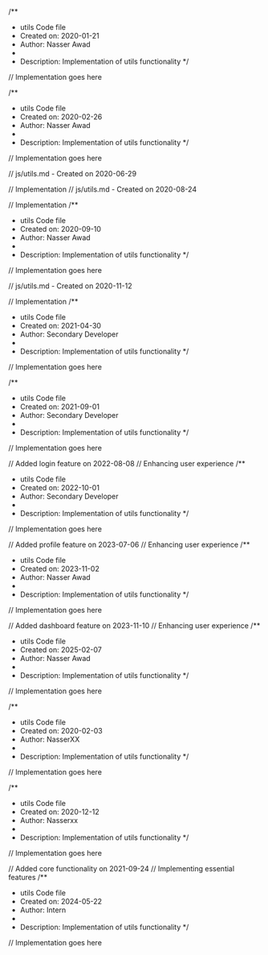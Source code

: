 /**
 * utils Code file
 * Created on: 2020-01-21
 * Author: Nasser Awad
 *
 * Description: Implementation of utils functionality
 */
 
// Implementation goes here

/**
 * utils Code file
 * Created on: 2020-02-26
 * Author: Nasser Awad
 *
 * Description: Implementation of utils functionality
 */
 
// Implementation goes here

// js/utils.md - Created on 2020-06-29

// Implementation
// js/utils.md - Created on 2020-08-24

// Implementation
/**
 * utils Code file
 * Created on: 2020-09-10
 * Author: Nasser Awad
 *
 * Description: Implementation of utils functionality
 */
 
// Implementation goes here

// js/utils.md - Created on 2020-11-12

// Implementation
/**
 * utils Code file
 * Created on: 2021-04-30
 * Author: Secondary Developer
 *
 * Description: Implementation of utils functionality
 */
 
// Implementation goes here

/**
 * utils Code file
 * Created on: 2021-09-01
 * Author: Secondary Developer
 *
 * Description: Implementation of utils functionality
 */
 
// Implementation goes here


// Added login feature on 2022-08-08
// Enhancing user experience
/**
 * utils Code file
 * Created on: 2022-10-01
 * Author: Secondary Developer
 *
 * Description: Implementation of utils functionality
 */
 
// Implementation goes here


// Added profile feature on 2023-07-06
// Enhancing user experience
/**
 * utils Code file
 * Created on: 2023-11-02
 * Author: Nasser Awad
 *
 * Description: Implementation of utils functionality
 */
 
// Implementation goes here


// Added dashboard feature on 2023-11-10
// Enhancing user experience
/**
 * utils Code file
 * Created on: 2025-02-07
 * Author: Nasser Awad
 *
 * Description: Implementation of utils functionality
 */
 
// Implementation goes here

/**
 * utils Code file
 * Created on: 2020-02-03
 * Author: NasserXX
 *
 * Description: Implementation of utils functionality
 */
 
// Implementation goes here

/**
 * utils Code file
 * Created on: 2020-12-12
 * Author: Nasserxx
 *
 * Description: Implementation of utils functionality
 */
 
// Implementation goes here


// Added core functionality on 2021-09-24
// Implementing essential features
/**
 * utils Code file
 * Created on: 2024-05-22
 * Author: Intern
 *
 * Description: Implementation of utils functionality
 */
 
// Implementation goes here

